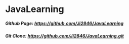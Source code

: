 # JavaLearning  
##### Github Page: https://github.com/Ji2846/JavaLearning    
##### Git Clone: https://github.com/Ji2846/JavaLearning.git  
